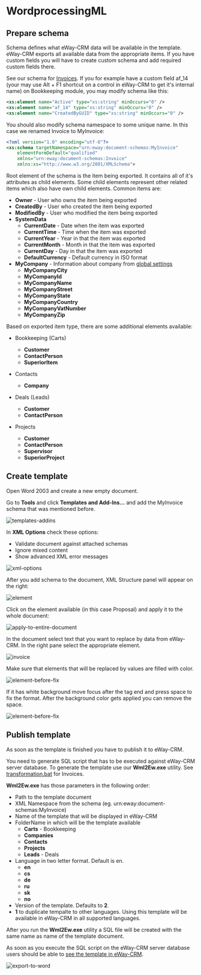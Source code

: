 # WordprocessingML

## Prepare schema

Schema defines what eWay-CRM data will be available in the template. eWay-CRM exports all available data from the appropriate
items. If you have custom fields you will have to create custom schema and add required custom fields there.

See our schema for [Invoices](Templates/Invoice/Invoice.xsd).
If you for example have a custom field af_14 (your may use Alt + F1 shortcut on a control in eWay-CRM to get it's internal name) on Bookkeeping module, you may modify schema like this:

```xml
<xs:element name="Active" type="xs:string" minOccurs="0" />
<xs:element name="af_14" type="xs:string" minOccurs="0" />
<xs:element name="CreatedByGUID" type="xs:string" minOccurs="0" />
```

You should also modify schema namespace to some unique name. In this case we renamed Invoice to MyInvoice:

```xml
<?xml version="1.0" encoding="utf-8"?>
<xs:schema targetNamespace="urn:eway:document-schemas:MyInvoice"
    elementFormDefault="qualified"
    xmlns="urn:eway:document-schemas:Invoice"
    xmlns:xs="http://www.w3.org/2001/XMLSchema">
```

Root element of the schema is the item being exported. It contains all of it's attributes as child elements. Some child elements
represent other related items which also have own child elements. Common items are:
* **Owner** - User who owns the item being exported
* **CreatedBy** - User who created the item being exported
* **ModifiedBy** - User who modified the item being exported
* **SystemData**
  * **CurrentDate** - Date when the item was exported
  * **CurrentTime** - Time when the item was exported
  * **CurrentYear** - Year in that the item was exported
  * **CurrentMonth** - Month in that the item was exported
  * **CurrentDay** - Day in that the item was exported
  * **DefaultCurrency** - Default currency in ISO format
* **MyCompany** - Information about company from [global settings](https://kb.eway-crm.com/documentation/5-administration-application/5-7-global-settings/category-company-details/city-name-registration-number-street-vat-number-zip)
  * **MyCompanyCity**
  * **MyCompanyId**
  * **MyCompanyName**
  * **MyCompanyStreet**
  * **MyCompanyState**
  * **MyCompanyCountry**
  * **MyCompanyVatNumber**
  * **MyCompanyZip**

Based on exported item type, there are some additional elements available:
* Bookkeeping (Carts)
  * **Customer**
  * **ContactPerson**
  * **SuperiorItem**

* Contacts
  * **Company**

* Deals (Leads)
  * **Customer**
  * **ContactPerson**

* Projects
  * **Customer**
  * **ContactPerson**
  * **Supervisor**
  * **SuperiorProject**

## Create template

Open Word 2003 and create a new empty document.

Go to **Tools** and click **Templates and Add-Ins...** and add the MyInvoice schema that was mentioned before.

![templates-addins](templates-addins.png)

In **XML Options** check these options:
* Validate document against attached schemas
* Ignore mixed content
* Show advanced XML error messages

![xml-options](xml-options.png)

After you add schema to the document, XML Structure panel will appear on the right:

![element](element.png)

Click on the element available (in this case Proposal) and apply it to the whole document:

![apply-to-entire-document](apply-to-entire-document.png)

In the document select text that you want to replace by data from eWay-CRM. In the right pane select the appropriate
element.

![invoice](invoice.png)

Make sure that elements that will be replaced by values are filled with color.

![element-before-fix](element-before-fix.png)

If it has white background move focus after the tag end and press space to fix the format. After the background color gets
applied you can remove the space.

![element-before-fix](element-after-fix.png)

## Publish template

As soon as the template is finished you have to publish it to eWay-CRM.

You need to generate SQL script that has to be executed against eWay-CRM server database. To generate the template
use our **Wml2Ew.exe** utility. See [transformation.bat](Templates/Invoice/transformation.bat) for Invoices.

**Wml2Ew.exe** has those parameters in the following order:
* Path to the template document
* XML Namespace from the schema (eg. urn:eway:document-schemas:MyInvoice)
* Name of the template that will be displayed in eWay-CRM
* FolderName in which will be the template available
  * **Carts** - Bookkeeping
  * **Companies**
  * **Contacts**
  * **Projects**
  * **Leads** - Deals
* Language in two letter format. Default is en.
  * **en**
  * **cs**
  * **de**
  * **ru**
  * **sk**
  * **no**
* Version of the template. Defaults to **2**.
* **1** to duplicate tempalte to other languages. Using this template will be available in eWay-CRM in all supported languages.

After you run the **Wml2Ew.exe** utility a SQL file will be created with the same name as name of the template document.

As soon as you execute the SQL script on the eWay-CRM server database users should be able to [see the template in eWay-CRM](https://kb.eway-crm.com/documentation/3-description/3-6-integration-with-microsoft-office/3-6-2-microsoft-word-and-excel/data-export-into-ms-word).

![export-to-word](export-to-word.png)